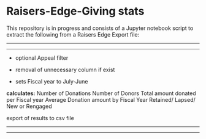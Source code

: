 # Raisers-Edge-Giving stats

This repository is in progress and consists of a Jupyter notebook script to extract the following from a Raisers Edge Export file:

 ---
 ---
 
  - optional Appeal filter
 
  - removal of unnecessary column if exist
 
  - sets Fiscal year to July-June
 
 **calculates:** 
 Number of Donations
 Number of Donors
 Total amount donated per Fiscal year
 Average Donation amount by Fiscal Year
 Retained/ Lapsed/ New or Rengaged 
 
 export of results to csv file

 --- 
 --- 
 
 
